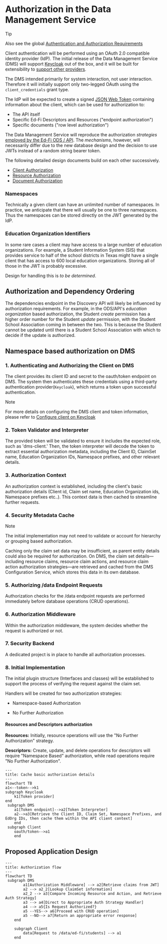 # Authorization in the Data Management Service

> [!TIP]
> Also see the global [Authentication and Authorization Requirements](../AUTH.md)

Client authentication will be performed using an OAuth 2.0 compatible identity provider (IdP). The initial release of the Data Management Service (DMS) will support [Keycloak](https://www.keycloak.org/) out of the box, and it will be built for extensibility to [support other providers](../../AUTH.md#multiplicity-of-providers).

The DMS intended primarily for system interaction, not user interaction. Therefore it will initially support only two-legged OAuth using the `client_credentials` grant type.

The IdP will be expected to create a signed [JSON Web Token](https://jwt.io) containing information about the client, which can be used for authorization to:

* The API itself
* Specific Ed-Fi Descriptors and Resources ("endpoint authorization")
* Specific documents ("row level authorization")

The Data Management Service will reproduce the authorization _strategies_ [employed by the Ed-Fi ODS / API](./ODS-API-AUTHORIZATION.md). The _mechanisms_, however, will necessarily differ due to the new database design and the decision to use JWTs instead of a random string bearer token.

The following detailed design documents build on each other successively.

* [Client Authorization](../../AUTH.md#client-authorization)
* [Resource Authorization](./RESOURCE-AUTHORIZATION.md)
* [Document Authorization](./DOCUMENT-AUTHORIZATION.md)

### Namespaces

Technically a given client can have an unlimited number of namespaces. In practice, we anticipate that there will usually be one to three namespaces. Thus the namespaces can be stored directly on the JWT generated by the IdP.

### Education Organization Identifiers

In some rare cases a client may have access to a large number of education organizations. For example, a Student Information System (SIS) that provides service to half of the school districts in Texas might have a single client that has access to 600 local education organizations. Storing all of those in the JWT is probably excessive.

Design for handling this is _to be determined_.

## Authorization and Dependency Ordering

The dependencies endpoint in the Discovery API will likely be influenced by
authorization requirements. For example, in the ODS/API's _education
organization_ based authorization, the Student _create_ permission has a higher
order number for the Student _update_ permission, with the Student School
Association coming in between the two. This is because the Student cannot be
updated until there is a Student School Association with which to decide if the
update is authorized.

## Namespace based authorization on DMS

### 1. Authenticating and Authorizing the Client on DMS

The client provides its client ID and secret to the oauth/token endpoint on DMS.
The system then authenticates these credentials using a third-party
authentication provider(`Keycloak`), which returns a token upon successful
authentication.
> [!NOTE]
> For more details on configuring the DMS client and token information, please refer to [Configure client on Keycloak](https://github.com/Ed-Fi-Alliance-OSS/Data-Management-Service/blob/DMS-81/eng/docker-compose/KEYCLOAK-SETUP.md)

### 2. Token Validator and Interpreter

The provided token will be validated to ensure it includes the expected role,
such as 'dms-client.' Then, the token interpreter will decode the token to
extract essential authorization metadata, including the Client ID, ClaimSet
name, Education Organization IDs, Namespace prefixes, and other relevant
details.

### 3. Authorization Context

An authorization context is established, including the client's basic
authorization details (Client id, Claim set name, Education Organization ids,
Namespace prefixes etc..). This context data is then cached to streamline
further requests.

### 4. Security Metadata Cache

> [!NOTE]
> The initial implementation may not need to validate or account for hierarchy
> or grouping based authorization.

Caching only the claim set data may be insufficient, as parent entity details
could also be required for authorization. On DMS, the claim set
details—including resource claims, resource claim actions, and resource claim
action authorization strategies—are retrieved and cached from the DMS
Configuration Service, which stores this data in its own database.

### 5. Authorizing /data Endpoint Requests

Authorization checks for the /data endpoint requests are performed immediately
before database operations (CRUD operations).

### 6. Authorization Middleware

Within the authorization middleware, the system decides whether the request is
authorized or not.

### 7. Security Backend

A dedicated project is in place to handle all authorization processes.

### 8. Initial Implementation

The initial plugin structure (Interfaces and classes) will be established to
support the process of verifying the request against the claim set.

Handlers will be created for two authorization strategies:

* Namespace-based Authorization

* No Further Authorization

#### Resources and Descriptors authorization

**Resources:** Initially, resource operations will use the "No Further
Authorization" strategy.

**Descriptors:** Create, update, and delete operations for descriptors will
require "Namespace Based" authorization, while read operations require "No
Further Authorization".

```mermaid
---
title: Cache basic authorization details
---
flowchart TB
a1<--token-->k1
subgraph Keycloak
    k1[Token provider]
end
 subgraph DMS
    a1[Token endpoint]-->a2[Token Interpreter]
    a2-->a3[Retrieve the Client ID, Claim Set, Namespace Prefixes, and EdOrg IDs, then cache them within the API client context]
    end
 subgraph Client
    oauth/token-->a1
    end
```

## Proposed Application Design

```mermaid
---
title: Authorization flow
---
flowchart TD
 subgraph DMS
        a1[Authorization Middleware] --> a2[Retrieve claims from JWT]
        a2 --> a2_2[Lookup ClaimSet information]
        a2_2 --> a3[Compare Incoming Resource and Action, and Retrieve Auth Strategy]
        a3 --> a4[Direct to Appropriate Auth Strategy Handler]
        a4 --> a5{Is Request Authorized?}
        a5 --YES--> a6[Proceed with CRUD operation]
        a5 --NO--> a7[Return an appropriate error response]
    end

    subgraph Client
        data[Request to /data/ed-fi/students] --> a1
    end
```
